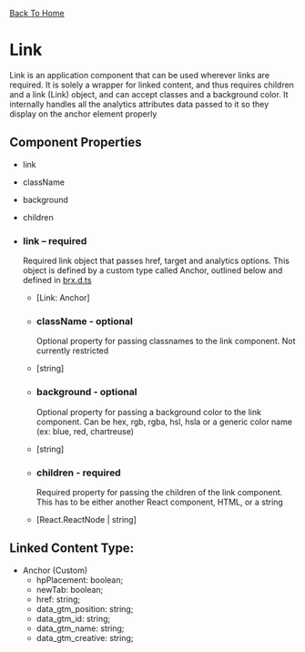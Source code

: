 [Back To Home](../../../)

# Link

Link is an application component that can be used wherever links are required. It is solely a wrapper for linked content, and thus requires children and a link (Link) object, and can accept classes and a background color. It internally handles all the analytics attributes data passed to it so they display on the anchor element properly

## Component Properties

- link
- className
- background
- children

- ### link – required

  Required link object that passes href, target and analytics options. This object is defined by a custom type called Anchor, outlined below and defined in [brx.d.ts](../brx.d.ts)

  - [Link: Anchor]

  - ### className - optional
    Optional property for passing classnames to the link component. Not currently restricted
  - [string]

  - ### background - optional
    Optional property for passing a background color to the link component. Can be hex, rgb, rgba, hsl, hsla or a generic color name (ex: blue, red, chartreuse)
  - [string]

  - ### children - required
    Required property for passing the children of the link component. This has to be either another React component, HTML, or a string
  - [React.ReactNode | string]

## Linked Content Type:

- Anchor (Custom)
  - hpPlacement: boolean;
  - newTab: boolean;
  - href: string;
  - data_gtm_position: string;
  - data_gtm_id: string;
  - data_gtm_name: string;
  - data_gtm_creative: string;
